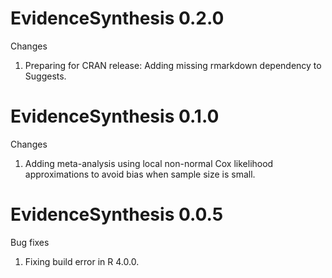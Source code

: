 EvidenceSynthesis 0.2.0
=======================

Changes

1. Preparing for CRAN release: Adding missing rmarkdown dependency to Suggests. 


EvidenceSynthesis 0.1.0
=======================

Changes

1. Adding meta-analysis using local non-normal Cox likelihood approximations to avoid bias when sample size is small.


EvidenceSynthesis 0.0.5
=======================

Bug fixes

1. Fixing build error in R 4.0.0.